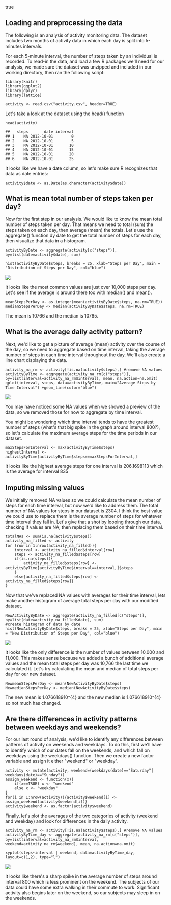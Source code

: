 true

Loading and preprocessing the data
----------------------------------

The following is an analysis of activity monitoring data. The dataset
includes two months of activity data in which each day is split into
5-minutes intervals.

For each 5-minute interval, the number of steps taken by an individual
is recorded. To read-in the data, and load a few R packages we'll need
for our analysis, we made sure the dataset was unzipped and included in
our working directory, then ran the following script:

    library(knitr)
    library(ggplot2)
    library(dplyr)
    library(lattice)

    activity <- read.csv("activity.csv", header=TRUE)

Let's take a look at the dataset using the head() function

    head(activity)

    ##   steps       date interval
    ## 1    NA 2012-10-01        0
    ## 2    NA 2012-10-01        5
    ## 3    NA 2012-10-01       10
    ## 4    NA 2012-10-01       15
    ## 5    NA 2012-10-01       20
    ## 6    NA 2012-10-01       25

It looks like we have a date column, so let's make sure R recognizes
that data as date entries:

    activity$date <- as.Date(as.character(activity$date))

What is mean total number of steps taken per day?
-------------------------------------------------

Now for the first step in our analysis. We would like to know the mean
total number of steps taken per day. That means we need to total (sum)
the steps taken on each day, then average (mean) the totals. Let's use
the aggregate() function dy date to get the total number of steps for
each day, then visualize that data in a histogram.

    activityByDate <- aggregate(activity[c("steps")], by=list(date=activity$date), sum)

    hist(activityByDate$steps, breaks = 25, xlab="Steps per Day", main = "Distribution of Steps per Day", col="blue")

![](PA1_files/figure-markdown_strict/Plot_By_Day-1.png)

It looks like the most common values are just over 10,000 steps per day.
Let's see if the average is around there too with median() and mean().

    meanStepsPerDay <- as.integer(mean(activityByDate$steps, na.rm=TRUE))
    medianStepsPerDay <- median(activityByDate$steps, na.rm=TRUE)

The mean is 10766 and the median is 10765.

What is the average daily activity pattern?
-------------------------------------------

Next, we'd like to get a picture of average (mean) activity over the
course of the day, so we need to aggregate based on time interval,
taking the average number of steps in each time interval throughout the
day. We'll also create a line chart displaying the data.

    activity_na_rm <- activity[!is.na(activity$steps),] #remove NA values
    activityByTime <- aggregate(activity_na_rm[c("steps")], by=list(interval=activity_na_rm$interval), mean, na.action=na.omit)
    qplot(interval, steps, data=activityByTime, main="Average Steps by Time Interval") +geom_line(color="blue")

![](PA1_files/figure-markdown_strict/Aggregate_By_Time-1.png)

You may have noticed some NA values when we showed a preview of the
data, so we removed those for now to aggregate by time interval.

You might be wondering which time interval tends to have the greatest
number of steps (what's that big spike in the graph around interval
800?), so let's calculate the maximum average steps for the time periods
in our dataset.

    maxStepsForInterval <- max(activityByTime$steps)
    highestInterval <- activityByTime[activityByTime$steps==maxStepsForInterval,]

It looks like the highest average steps for one interval is 206.1698113
which is the average for interval 835

Imputing missing values
-----------------------

We initially removed NA values so we could calculate the mean number of
steps for each time interval, but now we'd like to address them. The
total number of NA values for steps in our dataset is 2304. I think the
best value we could use to replace them is the average number of steps
for whatever time interval they fall in. Let's give that a shot by
looping through our data, checking if values are NA, then replacing them
based on their time interval.

    totalNAs <- sum(is.na(activity$steps))
    activity_na_filled <- activity
    for (row in 1:nrow(activity_na_filled)){
        interval <- activity_na_filled$interval[row]
        steps <- activity_na_filled$steps[row]
        if(is.na(steps)){
            activity_na_filled$steps[row] <- activityByTime[activityByTime$interval==interval,]$steps
        }
        else{activity_na_filled$steps[row] <- activity_na_filled$steps[row]}
    }

Now that we've replaced NA values with averages for their time interval,
lets make another histogram of average total steps per day with our
modified dataset.

    NewActivityByDate <- aggregate(activity_na_filled[c("steps")], by=list(date=activity_na_filled$date), sum)
    #create histogram of data by date
    hist(NewActivityByDate$steps, breaks = 25, xlab="Steps per Day", main = "New Distribution of Steps per Day", col="blue")

![](PA1_files/figure-markdown_strict/Histogram_with_NAs_Replaced-1.png)

It looks like the only difference is the number of values between 10,000
and 11,000. This makes sense because we added a bunch of additional
average values and the mean total steps per day was 10,766 the last time
we calculated it. Let's try calculating the mean and median of total
steps per day for our new dataset.

    NewmeanStepsPerDay <- mean(NewActivityByDate$steps)
    NewmedianStepsPerDay <- median(NewActivityByDate$steps)

The new mean is 1.076618910^{4} and the new median is 1.076618910^{4} so
not much has changed.

Are there differences in activity patterns between weekdays and weekends?
-------------------------------------------------------------------------

For our last round of analysis, we'd like to identify any differences
between patterns of activity on weekends and weekdays. To do this, first
we'll have to identify which of our dates fall on the weekends, and
which fall on weekdays using the weekdays() function. Then we create a
new factor variable and assign it either "weekend" or "weekday".

    activity <- mutate(activity, weekend=(weekdays(date)=="Saturday"| weekdays(date)=="Sunday"))
    assign_weekend <- function(x){
        if(x==TRUE) x <- "weekend"
        else x <- "weekday"
    }
    for(i in 1:nrow(activity)){activity$weekend[i] <- assign_weekend(activity$weekend[i])}
    activity$weekend <- as.factor(activity$weekend)

Finally, let's plot the averages of the two categories of activity
(weekend and weekday) and look for differences in the daily activity.

    activity_na_rm <- activity[!is.na(activity$steps),] #remove NA values
    activityByTime_day <- aggregate(activity_na_rm[c("steps")], by=list(interval=activity_na_rm$interval, weekend=activity_na_rm$weekend), mean, na.action=na.omit)

    xyplot(steps~interval | weekend, data=activityByTime_day, layout=c(1,2), type="l")

![](PA1_files/figure-markdown_strict/Plot_Weekend_Weekday_Data-1.png)

It looks like there's a sharp spike in the average number of steps
around interval 800 which is less prominent on the weekend. The subjects
of our data could have some extra walking in their commute to work.
Significant activity also begins later on the weekend, so our subjects
may sleep in on the weekends.

